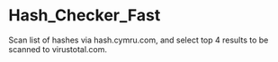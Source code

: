 # Hash_Checker_Fast
Scan list of hashes via hash.cymru.com, and select top 4 results to be scanned to virustotal.com.
